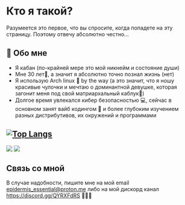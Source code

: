 # Кто я такой? 

Разумеется это первое, что вы спросите, когда попадете на эту страницу. Поэтому отвечу абсолютно честно...

## 🐗 Обо мне
- Я кабан (по-крайней мере это мой никнейм и состояние души)
- Мне 30 лет👴, а значит я абсолютно точно познал жизнь (нет)
- Я использую Arch linux 🐧 by the way (а это значит, что я ношу красивые чулочки и мечтаю о доминантной девушке, которая загонит меня под свой матриархальный каблук👠)
- Долгое время увлекался кибер безопасностью 💻, сейчас в основном занят вайб кодингом 🤪 и более глубоким изучением разных дистрибутивов, их окружений и программами

## [![Top Langs](https://github-readme-stats.vercel.app/api/top-langs/?username=kabanbtw&layout=compact)](https://github.com/anuraghazra/github-readme-stats)
![](https://komarev.com/ghpvc/?username=your-github-kabanbtw&color=blueviolet)
![](https://komarev.com/ghpvc/?username=your-github-kabanbtw&color=blueviolet)
## Связь со мной

В случае надобности, пишите мне на мой email epidermis_essential@proton.me либо на мой дискорд канал https://discord.gg/QYRXFdRS 🐗🐗🐗
